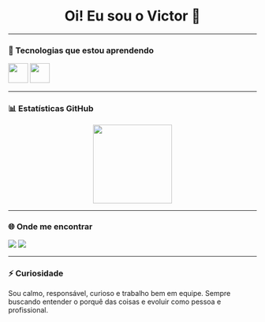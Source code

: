<!-- Banner opcional -->
<h1 align="center">Oi! Eu sou o Victor 👋</h1>



---

### 🚀 Tecnologias que estou aprendendo

<p align="left">
  <img src="https://cdn.jsdelivr.net/gh/devicons/devicon/icons/csharp/csharp-original.svg" width="40" />
  <img src="https://cdn.jsdelivr.net/gh/devicons/devicon/icons/java/java-original.svg" width="40" /

</p>

---

### 📊 Estatísticas GitHub

<p align="center">
  <img height="160em" src="https://github-readme-stats.vercel.app/api/top-langs/?username=Victor-Picciutti&layout=compact&theme=gotham"/>
</p>

---

### 🌐 Onde me encontrar

<p align="left">
  <a href="https://www.linkedin.com/in/victor-picciutti-dos-santos-87841532a" target="_blank"><img src="https://img.shields.io/badge/-LinkedIn-0A66C2?style=for-the-badge&logo=linkedin&logoColor=white" /></a>
  <a href="victorpicciuttidossantos@gmail.com"><img src="https://img.shields.io/badge/Gmail-D14836?style=for-the-badge&logo=gmail&logoColor=white" /></a>
</p>

---

### ⚡ Curiosidade

Sou calmo, responsável, curioso e trabalho bem em equipe. Sempre buscando entender o porquê das coisas e evoluir como pessoa e profissional.





